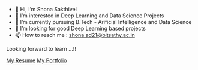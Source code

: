 - 👋 Hi, I’m Shona Sakthivel
- 👀 I’m interested in Deep Learning and Data Science Projects
- 🌱 I’m currently pursuing B.Tech - Arificial Intelligence and Data Science
- 💞️ I’m looking for good Deep Learning based projects
- 📫 How to reach me : shona.ad21@bitsathy.ac.in

Looking forward to learn ...!!


[ My Resume](https://github.com/sakthivelshona/resume/blob/main/Shona%20Resume.pdf)
[ My Portfolio](https://sakthivelshona.github.io/)
<!---
sakthivelshona/sakthivelshona is a ✨ special ✨ repository because its `README.md` (this file) appears on your GitHub profile.
You can click the Preview link to take a look at your changes.
--->
